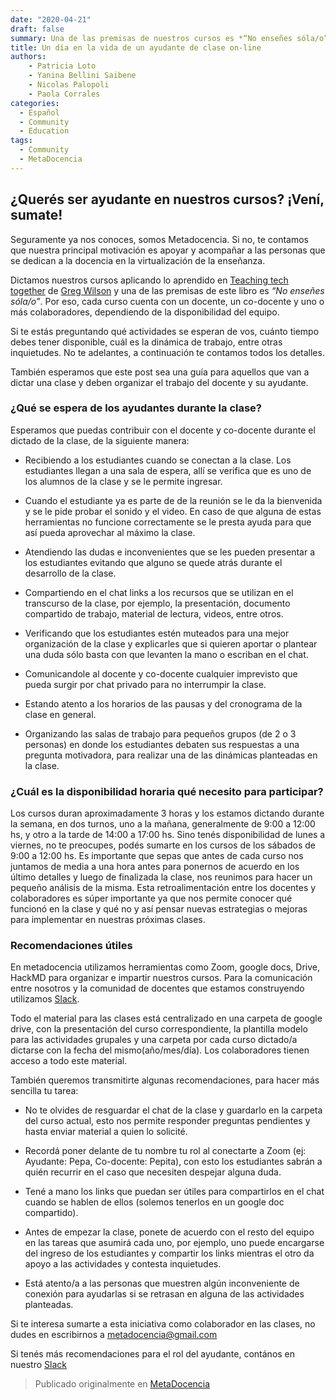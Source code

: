 ```yaml
---
date: "2020-04-21"
draft: false
summary: Una de las premisas de nuestros cursos es *“No enseñes sóla/o”*.  Por eso, cada curso cuenta con un docente, un co-docente y uno o más colaboradores, dependiendo de la disponibilidad del equipo.  Te resumimos el rol y actividades de un ayudante de clases on-line.
title: Un día en la vida de un ayudante de clase on-line
authors: 
    - Patricia Loto
    - Yanina Bellini Saibene
    - Nicolas Palopoli
    - Paola Corrales
categories:
  - Español
  - Community
  - Education
tags: 
  - Community
  - MetaDocencia
---
```


## ¿Querés ser ayudante en nuestros cursos? ¡Vení, sumate!

  
Seguramente ya nos conoces, somos Metadocencia. Si no, te contamos que nuestra principal motivación es apoyar y acompañar a las personas que se dedican a la docencia en la virtualización de la enseñanza.

Dictamos nuestros cursos aplicando lo aprendido en [Teaching tech together](https://teachtogether.tech/) de [Greg Wilson](@gwilson) y una de las premisas de este libro es *“No enseñes sóla/o”*.  Por eso, cada curso cuenta con un docente, un co-docente y uno o más colaboradores, dependiendo de la disponibilidad del equipo. 

Si te estás preguntando qué actividades se esperan de vos, cuánto tiempo debes tener disponible, cuál es la dinámica de trabajo, entre otras inquietudes. No te adelantes, a continuación te contamos todos los detalles.

También esperamos que este post sea una guía para aquellos que van a dictar una clase y deben organizar el trabajo del docente y su ayudante.

  
### ¿Qué se espera de los ayudantes durante la clase?


Esperamos que puedas contribuir con el docente y co-docente durante el dictado de la clase, de la siguiente manera:


-   Recibiendo a los estudiantes cuando se conectan a la clase. Los estudiantes llegan a una sala de espera, allí se verifica que es uno de los alumnos de la clase y se le permite ingresar. 
-   Cuando el estudiante ya es parte de de la reunión se le da la bienvenida y se le pide probar el sonido y el video. En caso de que alguna de estas herramientas no funcione correctamente se le presta ayuda para que así pueda aprovechar al máximo la clase.
-   Atendiendo las dudas e inconvenientes que se les pueden presentar a los estudiantes evitando que alguno se quede atrás durante el desarrollo de la clase.
-   Compartiendo en el chat links a los recursos que se utilizan en el transcurso de la clase, por ejemplo, la presentación, documento compartido de trabajo, material de lectura, videos, entre otros.
    
-   Verificando que los estudiantes estén muteados para una mejor organización de la clase y explicarles que si quieren aportar o plantear una duda sólo basta con que levanten la mano o escriban en el chat.
-   Comunicandole al docente y co-docente cualquier imprevisto que pueda surgir por chat privado para no interrumpir la clase.
    
-   Estando atento a los horarios de las pausas y del cronograma de la clase en general.
    
-   Organizando las salas de trabajo para pequeños grupos (de 2 o 3 personas) en donde los estudiantes debaten sus respuestas a una pregunta motivadora, para realizar una de las dinámicas planteadas en la clase.
    



### ¿Cuál es la disponibilidad horaria qué necesito para participar?

  

Los cursos duran aproximadamente 3 horas y los estamos dictando durante la semana, en dos turnos, uno a la mañana, generalmente de 9:00 a 12:00 hs, y otro a  la tarde de 14:00 a 17:00 hs.  Sino tenés disponibilidad de lunes a viernes, no te preocupes, podés sumarte en los cursos de los sábados de 9:00 a 12:00 hs.
Es importante que sepas que antes de cada curso nos juntamos de media a una hora antes para ponernos de acuerdo en los último detalles y luego de finalizada la clase, nos reunimos para hacer un pequeño análisis de la misma. Esta retroalimentación entre los docentes y colaboradores es súper importante ya que nos permite conocer qué funcionó en la clase y qué no y así pensar nuevas estrategias o mejoras para implementar en nuestras próximas clases.

  
### Recomendaciones útiles

En metadocencia utilizamos herramientas como Zoom, google docs, Drive, HackMD para organizar e impartir nuestros cursos. Para la comunicación entre nosotros y la comunidad de docentes que estamos construyendo utilizamos [Slack](https://join.slack.com/t/metadocencia/shared_invite/zt-cq1hleoz-Ij2AgXKJBjg03sRuoxLhjg).

Todo el material para las clases está centralizado en una carpeta de google drive, con la presentación del curso correspondiente, la plantilla modelo para las actividades grupales y una carpeta por cada curso dictado/a dictarse con la fecha del mismo(año/mes/día). Los colaboradores tienen acceso a todo este material.


También queremos transmitirte algunas recomendaciones, para hacer más sencilla tu tarea: 

-   No te olvides de resguardar el chat de la clase y guardarlo en la carpeta del curso actual, esto nos permite responder preguntas pendientes y hasta enviar material a quien lo solicité.   
-   Recordá poner delante de tu nombre tu rol al conectarte a Zoom (ej: Ayudante: Pepa, Co-docente: Pepita), con esto los estudiantes sabrán a quién recurrir en el caso que necesiten despejar alguna duda.

-   Tené a mano los links que puedan ser útiles para compartirlos en el chat cuando se hablen de ellos (solemos tenerlos en un google doc compartido).
    
-   Antes de empezar la clase, ponete de acuerdo con el resto del equipo en las tareas que asumirá cada uno, por ejemplo, uno puede encargarse del ingreso de los estudiantes y compartir los links mientras el otro da apoyo a las actividades y contesta inquietudes.
    
-   Está atento/a a las personas que muestren algún inconveniente de conexión para ayudarlas si se retrasan en alguna de las actividades planteadas.
    

Si te interesa sumarte a esta iniciativa como colaborador en las clases, no dudes en escribirnos a metadocencia@gmail.com

Si tenés más recomendaciones para el rol del ayudante, contános en nuestro [Slack](https://join.slack.com/t/metadocencia/shared_invite/zt-cq1hleoz-Ij2AgXKJBjg03sRuoxLhjg)


> Publicado originalmente en [MetaDocencia](https://metadocencia.netlify.app/)